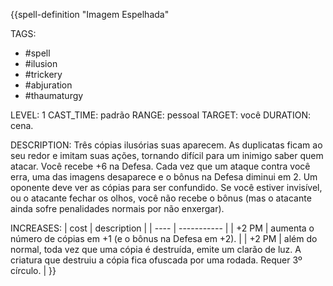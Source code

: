 {{spell-definition "Imagem Espelhada"

TAGS:
- #spell
- #ilusion
- #trickery
- #abjuration
- #thaumaturgy

LEVEL: 1
CAST_TIME: padrão
RANGE: pessoal
TARGET: você
DURATION: cena.

DESCRIPTION:
Três cópias ilusórias suas aparecem. As duplicatas ficam ao seu redor e imitam suas ações, tornando difícil para um inimigo saber quem atacar. Você recebe +6 na Defesa. Cada vez que um ataque contra você erra, uma das imagens desaparece e o bônus na Defesa diminui em 2. Um oponente deve ver as cópias para ser confundido. Se você estiver invisível, ou o atacante fechar os olhos, você não recebe o bônus (mas o atacante ainda sofre penalidades normais por não enxergar).

INCREASES:
| cost | description |
| ---- | ----------- |
| +2 PM | aumenta o número de cópias em +1 (e o bônus na Defesa em +2). |
| +2 PM | além do normal, toda vez que uma cópia é destruída, emite um clarão de luz. A criatura que destruiu a cópia fica ofuscada por uma rodada. Requer 3º círculo.  |
}}
